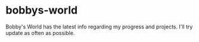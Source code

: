 # bobbys-world
Bobby's World has the latest info regarding my progress and projects. I'll try update as often as possible.
